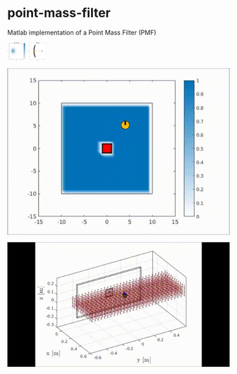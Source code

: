 # point-mass-filter
Matlab implementation of a Point Mass Filter (PMF)

<img src="./docs/pmf_2D_example1.png" alt="Smiley face" height="42" width="42">
<img src="./docs/likelihood.png" alt="Smiley face" height="42" width="42">




![2D PMF](./docs/blue_search.gif)


![3D_PMF](./docs/search_1_side.gif)
